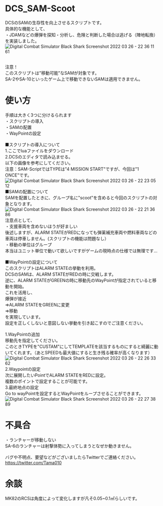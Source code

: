 # DCS_SAM-Scoot
DCSのSAMの生存性を向上させるスクリプトです。<br>
具体的な機能として、<br>
・JDAMなどの爆弾を探知・分析し、危険と判断した場合は逃げる（陣地転換）<br>
を実装しました。<br>
![Digital Combat Simulator  Black Shark Screenshot 2022 03 26 - 22 36 11 61](https://user-images.githubusercontent.com/30495755/160241986-a8bb2ef9-00de-4a7b-8340-7c19f8eccc98.png)

<br>
注意！<br>
このスクリプトは"移動可能"なSAMが対象です。<br>
SA-2やSA-10といったゲーム上で移動できないSAMは適用できません。<br>

# 使い方<br>
手順は大きく3つに分けるられます<br>
・スクリプトの導入<br>
・SAMの配置<br>
・WayPointの設定<br>
<br>
■スクリプトの導入について<br>
1.ここでluaファイルをダウンロード<br>
2.DCSのエディタで読み込ませる。<br>
  以下の画像を参考にしてください。<br>
  注意：SAM-ScriptではTYPEは"4 MISSION START"ですが、今回は"1 ONCE"です。<br>
  ![Digital Combat Simulator  Black Shark Screenshot 2022 03 26 - 22 23 05 12](https://user-images.githubusercontent.com/30495755/160241496-478e8f33-128d-4eac-8e26-8123174323e6.png)
<br>
■SAMの配置について<br>
SAMを配置したときに、グループ名に"scoot"を含めると今回のスクリプトの対象となります。<br>
![Digital Combat Simulator  Black Shark Screenshot 2022 03 26 - 22 21 36 86](https://user-images.githubusercontent.com/30495755/160241441-3d3cdc51-9fdd-488a-9f7f-689f965a74de.png)
<br>
注意点として、<br>
・支援車両を含めないほうが好ましい<br>
    後述しますが、ALARM STATEがREDになっても弾薬補充車両や燃料車両などの車両は停車しません。(スクリプトの機能は問題なし）<br>
・移動の単位はグループ<br>
    本当はユニット単位で動いて欲しいですがゲームの現時点の仕様では無理です...<br>
<br>
■WayPointの設定について<br>
このスクリプトはALARM STATEの挙動を利用。<br>
DCSのSAMは、ALARM STATEがREDの時に交戦します。<br>
逆に、ALARM STATEがGREENの時に移動先のWayPointが指定されていると移動を開始。<br>
これを活用し、<br>
爆弾が接近<br>
⇒ALARM STATEをGREENに変更<br>
⇒移動<br>
を実現しています。<br>
設定を正しくしないと意図しない挙動を引き起こすのでご注意ください。<br>
<br>
1.WayPointの追加<br>
  移動先を指定してください。<br>
  このときTYPEを"CUSTAM"にしてTEMPLATEを該当するものにすると綺麗に動いてくれます。（あとSPEEDも最大値にすると生き残る確率が高くなります）<br>
  ![Digital Combat Simulator  Black Shark Screenshot 2022 03 26 - 22 26 33 62](https://user-images.githubusercontent.com/30495755/160241604-83e8e62e-1eec-415a-9958-96b3e1e022fc.png)
2.Waypointの設定<br>
  次に展開したいPointでALARM STATEをREDに設定。<br>
  複数のポイントで設定することが可能です。<br>
3.最終地点の設定<br>
  Go to wayPointを設定するとWayPointをループさせることができます。<br>
  ![Digital Combat Simulator  Black Shark Screenshot 2022 03 26 - 22 27 38 89](https://user-images.githubusercontent.com/30495755/160241651-90208d2e-9a13-4097-b3f7-5747d8e24cc0.png)
# 不具合
・ランチャーが移動しない<br>
  SA-6のランチャーは射撃体勢に入ってしまうとなぜか動きません。<br>
<br>
バグや不明点、要望などがございましたらTwitterでご連絡ください。<br>
https://twitter.com/Tama010
# 余談
MK82のRCSは角度によって変化しますが凡そ0.05~0.1㎡らしいです。<br>
  
  

